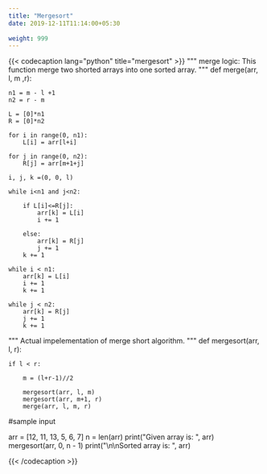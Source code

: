 ```yaml
---
title: "Mergesort"
date: 2019-12-11T11:14:00+05:30
 
weight: 999
---
```


{{< codecaption lang="python" title="mergesort" >}}
"""
merge logic:
    This function merge two shorted arrays into one sorted array.
"""
def merge(arr, l, m ,r):

    n1 = m - l +1
    n2 = r - m

    L = [0]*n1
    R = [0]*n2

    for i in range(0, n1):
        L[i] = arr[l+i]

    for j in range(0, n2):
        R[j] = arr[m+1+j]

    i, j, k =(0, 0, l)

    while i<n1 and j<n2:

        if L[i]<=R[j]:
            arr[k] = L[i]
            i += 1

        else:
            arr[k] = R[j]
            j += 1
        k += 1

    while i < n1:
        arr[k] = L[i]
        i += 1
        k += 1

    while j < n2:
        arr[k] = R[j]
        j += 1
        k += 1

"""
Actual impelementation of merge short algorithm.
"""
def mergesort(arr, l, r):

    if l < r:

        m = (l+r-1)//2

        mergesort(arr, l, m)
        mergesort(arr, m+1, r)
        merge(arr, l, m, r)

#sample input

arr = [12, 11, 13, 5, 6, 7]
n = len(arr)
print("Given array is: ", arr)
mergesort(arr, 0, n - 1)
print("\n\nSorted array is: ", arr)

{{< /codecaption >}}
